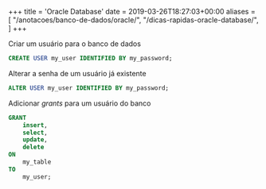 +++
title = 'Oracle Database'
date = 2019-03-26T18:27:03+00:00
aliases = [
    "/anotacoes/banco-de-dados/oracle/",
    "/dicas-rapidas-oracle-database/",
]
+++


Criar um usuário para o banco de dados
```sql
CREATE USER my_user IDENTIFIED BY my_password;
```


Alterar a senha de um usuário já existente
```sql
ALTER USER my_user IDENTIFIED BY my_password;
```


Adicionar _grants_ para um usuário do banco
```sql
GRANT 
    insert,
    select,
    update,
    delete
ON
    my_table
TO
    my_user;
```
